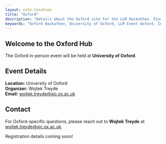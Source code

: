 ```yaml
---
layout: site-location
title: "Oxford"
description: "Details about the Oxford site for the LLM Hackathon. Find venue information, local schedule, and specific instructions for participants in Oxford."
keywords: "Oxford Hackathon, University of Oxford, LLM Event Oxford, In-person Hackathon Site"
---
```


## Welcome to the Oxford Hub

The Oxford in-person event will be held at **University of Oxford**.

## Event Details

**Location:** University of Oxford  
**Organizer:** Wojtek Treyde  
**Email:** [wojtek.treyde@sjc.ox.ac.uk](mailto:wojtek.treyde@sjc.ox.ac.uk)

## Contact

For Oxford-specific questions, please reach out to **Wojtek Treyde** at [wojtek.treyde@sjc.ox.ac.uk](mailto:wojtek.treyde@sjc.ox.ac.uk).

Registration details coming soon!